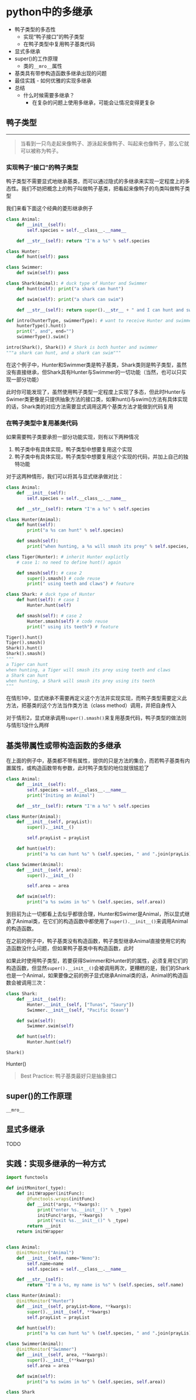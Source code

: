 # python中的多继承

* 鸭子类型的多态性
  * 实现“鸭子接口”的鸭子类型
  * 在鸭子类型中复用鸭子基类代码
* 显式多继承
* super()的工作原理
  * 类的```__mro__```属性
* 基类具有带参构造函数多继承出现的问题
* 最佳实践 - 如何优雅的实现多继承
* 总结
  * 什么时候需要多继承？
    * 在复杂的问题上使用多继承，可能会让情况变得更复杂

## 鸭子类型

---

> 当看到一只鸟走起来像鸭子、游泳起来像鸭子、叫起来也像鸭子，那么它就可以被称为鸭子。

### 实现鸭子“接口”的鸭子类型

鸭子类型不需要显式地继承基类，而可以通过隐式的多继承来实现一定程度上的多态性。我们不妨把概念上的鸭子叫做鸭子基类，把看起来像鸭子的鸟类叫做鸭子类型

我们来看下面这个经典的菱形继承例子

```python
class Animal:
    def __init__(self):
        self.species = self.__class__.__name__

    def __str__(self): return "I'm a %s" % self.species

class Hunter:
    def hunt(self): pass

class Swimmer:
    def swim(self): pass

class Shark(Animal): # duck type of Hunter and Swimmer
    def hunt(self): print("a shark can hunt")

    def swim(self): print("a shark can swim")

    def __str__(self): return super().__str__ + " and I can hunt and swim"

def intro(hunterType, swimmerType): # want to receive Hunter and swimmer
    hunterType().hunt()
    print(", and", end="")
    swimmerType().swim()

intro(Shark(), Shark()) # Shark is both hunter and swimmer
"""a shark can hunt, and a shark can swim"""
```

在这个例子中，Hunter和Swimmer类是鸭子基类，Shark类则是鸭子类型，虽然没有直接继承，但Shark具有Hunter与Swimmer的一切功能（当然，也可以只实现一部分功能）

此时你可能发现了，虽然使用鸭子类型一定程度上实现了多态，但此时Hunter与Swimer类更像是只提供抽象方法的接口类，如果hunt()与swim()方法有具体实现的话，Shark类的对应方法需要显式调用这两个基类方法才能做到代码复用

### 在鸭子类型中复用基类代码

如果需要鸭子类要承担一部分功能实现，则有以下两种情况

1. 鸭子类中有具体实现，鸭子类型中想要复用这个实现
2. 鸭子类中有具体实现，鸭子类型中想要复用这个实现的代码，并加上自己的独特功能

对于这两种情形，我们可以将其与显式继承做对比：

```python
class Animal:
    def __init__(self):
        self.species = self.__class__.__name__

    def __str__(self): return "I'm a %s" % self.species

class Hunter(Animal):
    def hunt(self):
        print("a %s can hunt" % self.species)

    def smash(self):
        print("when hunting, a %s will smash its prey" % self.species, end="")

class Tiger(Hunter): # inherit Hunter explictly
    # case 1: no need to define hunt() again

    def smash(self): # case 2
        super().smash() # code reuse
        print(" using teeth and claws") # feature

class Shark: # duck type of Hunter
    def hunt(self): # case 1
        Hunter.hunt(self)

    def smash(self): # case 2
        Hunter.smash(self) # code reuse
        print(" using its teeth") # feature

Tiger().hunt()
Tiger().smash()
Shark().hunt()
Shark().smash()
"""
a Tiger can hunt
when hunting, a Tiger will smash its prey using teeth and claws
a Shark can hunt
when hunting, a Shark will smash its prey using its teeth
"""
```

在情形1中，显式继承不需要再定义这个方法并实现实现，而鸭子类型需要定义此方法，把基类的这个方法当作类方法（class method）调用，并把自身传入

对于情形2，显式继承调用```super().smash()```来复用基类代码，鸭子类型的做法则与情形1没什么两样

## 基类带属性或带构造函数的多继承

在上面的例子中，基类都不带有属性，提供的只是方法的集合，而若鸭子基类有内置属性，或构造函数带有参数，此时鸭子类型的地位就很尴尬了

```python
class Animal:
    def __init__(self):
        self.species = self.__class__.__name__
        print("Initing an Animal")

    def __str__(self): return "I'm a %s" % self.species

class Hunter(Animal):
    def __init__(self, prayList):
        super().__init__()

        self.prayList = prayList

    def hunt(self):
        print("a %s can hunt %s" % (self.species, " and ".join(prayLis)))

class Swimmer(Animal):
    def __init__(self, area):
        super().__init__()

        self.area = area

    def swim(self):
        print("a %s swims in %s" % (self.species, self.area))
```

到目前为止一切都看上去似乎都很合理，Hunter和Swimer是Animal，所以显式继承了Animal类，在它们的构造函数中都使用了```super().__init__()```来调用Animal的构造函数。

在之前的例子中，鸭子基类没有构造函数，鸭子类型继承Animal直接使用它的构造函数没什么问题，但如果鸭子基类中有构造函数，此时

如果此时使用鸭子类型，若要获得Swimmer和Hunter的的属性，必须复用它们的构造函数，但显然```super().__init__()```会被调用两次，更糟糕的是，我们的Shark也是一个Animal，如果要像之前的例子显式继承Animal类的话，Animal的构造函数会被调用三次：

```python
class Shark:
    def __init__(self):
        Hunter.__init__(self, ["Tunas", "Saury"])
        Swimmer.__init__(self, "Pacific Ocean")

    def swim(self):
        Swimmer.swim(self)

    def hunt(self):
        Hunter.hunt(self)

Shark()
```

Hunter()

> Best Practice: 鸭子基类最好只是抽象接口

## super()的工作原理

```__mro__```

## 显式多继承

TODO

## 实践：实现多继承的一种方式

```python
import functools

def initMonitor(_type):
    def initWrapper(initFunc):
        @functools.wraps(initFunc)
        def __init(*args, **kwargs):
            print("enter %s.__init__()" % _type)
            initFunc(*args, **kwargs)
            print("exit %s.__init__()" % _type)
        return __init
    return initWrapper


class Animal:
    @initMonitor("Animal")
    def __init__(self, name="Nemo"):
        self.name=name
        self.species = self.__class__.__name__

    def __str__(self):
        return "I'm a %s, my name is %s" % (self.species, self.name)

class Hunter(Animal):
    @initMonitor("Hunter")
    def __init__(self, prayList=None, **kwargs):
        super().__init__(self, **kwargs)
        self.prayList = prayList

    def hunt(self):
        print("a %s can hunt %s" % (self.species, " and ".join(prayLis)))

class Swimmer(Animal):
    @initMonitor("Swimmer")
    def __init__(self, area, **kwargs):
        super().__init__(**kwargs)
        self.area = area

    def swim(self):
        print("a %s swims in %s" % (self.species, self.area))

class Shark
```